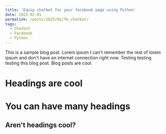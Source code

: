 ```yaml
---
title: 'Equip chatbot for your facebook page using Python'
date: 2025-02-01
permalink: /posts/2025/02/fb_chatbot/
tags:
  - Chatbot
  - Facebook
  - Python
---
```


This is a sample blog post. Lorem ipsum I can't remember the rest of lorem ipsum and don't have an internet connection right now. Testing testing testing this blog post. Blog posts are cool.

Headings are cool
======

You can have many headings
======

Aren't headings cool?
------